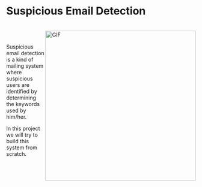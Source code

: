 # Suspicious Email Detection
<br>
<img align="right" alt="GIF" src="https://media.giphy.com/media/JPV8lNtI59zaWyL4pf/giphy.gif" width="400px" />
<br>
<br>
Suspicious email detection is a kind of mailing system where suspicious 
users are identified by determining the keywords used by him/her.

In this project we will try to build this system from scratch.

